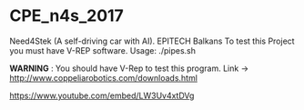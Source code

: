 # CPE_n4s_2017
Need4Stek (A self-driving car with AI). EPITECH Balkans
To test this Project you must have V-REP software.
Usage: ./pipes.sh

**WARNING** : You should have V-Rep to test this program.
Link -> http://www.coppeliarobotics.com/downloads.html

https://www.youtube.com/embed/LW3Uv4xtDVg
